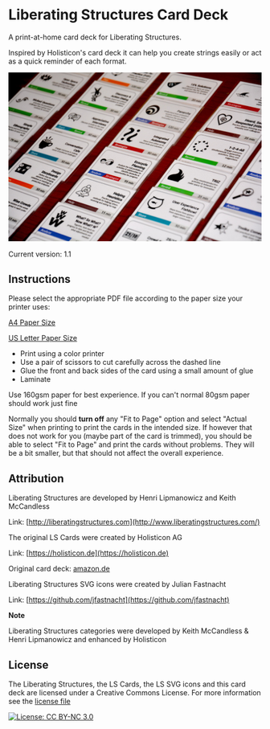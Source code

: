 # Liberating Structures Card Deck

A print-at-home card deck for Liberating Structures.

Inspired by Holisticon's card deck it can help you create strings easily or act as a quick reminder of each format.

![Liberating Structures Card Deck](screenshots/liberating-structures-cards-all.JPG)

Current version: 1.1

## Instructions

Please select the appropriate PDF file according to the paper size your printer uses:


[A4 Paper Size](print/print-a4.pdf)

[US Letter Paper Size](print/print-us-letter.pdf)


- Print using a color printer
- Use a pair of scissors to cut carefully across the dashed line
- Glue the front and back sides of the card using a small amount of glue
- Laminate

Use 160gsm paper for best experience. If you can't normal 80gsm paper should work just fine

Normally you should **turn off** any "Fit to Page" option and select "Actual Size" when printing to print the cards in the intended size. If however that does not work for you (maybe part of the card is trimmed), you should be able to select "Fit to Page" and print the cards without problems. They will be a bit smaller, but that should not affect the overall experience.


## Attribution

Liberating Structures are developed by Henri Lipmanowicz and Keith McCandless

Link: [http://liberatingstructures.com](http://www.liberatingstructures.com/)



The original LS Cards were created by Holisticon AG

Link: [https://holisticon.de](https://holisticon.de)

Original card deck: [amazon.de](https://www.amazon.de/Holisticon-Liberating-Structures-Design-Cards/dp/B077L6SPKR)



Liberating Structures SVG icons were created by Julian Fastnacht

Link: [https://github.com/jfastnacht](https://github.com/jfastnacht)



**Note**

Liberating Structures categories were developed by Keith McCandless & Henri Lipmanowicz and enhanced by Holisticon



## License

The Liberating Structures, the LS Cards, the LS SVG icons and this card deck are licensed under a Creative Commons License. For more information see the [license file](LICENSE.md)

[![License: CC BY-NC 3.0](https://i.creativecommons.org/l/by-nc/3.0/88x31.png)](http://creativecommons.org/licenses/by-nc/3.0/)




